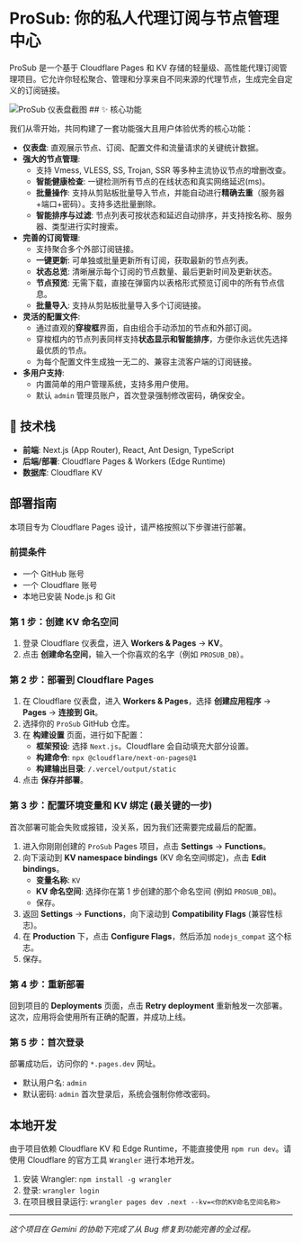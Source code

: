 # ProSub: 你的私人代理订阅与节点管理中心

ProSub 是一个基于 Cloudflare Pages 和 KV 存储的轻量级、高性能代理订阅管理项目。它允许你轻松聚合、管理和分享来自不同来源的代理节点，生成完全自定义的订阅链接。

![ProSub 仪表盘截图](https://i.imgur.com/your-dashboard-screenshot.png) ## ✨ 核心功能

我们从零开始，共同构建了一套功能强大且用户体验优秀的核心功能：

* **仪表盘**: 直观展示节点、订阅、配置文件和流量请求的关键统计数据。
* **强大的节点管理**:
    * 支持 Vmess, VLESS, SS, Trojan, SSR 等多种主流协议节点的增删改查。
    * **智能健康检查**: 一键检测所有节点的在线状态和真实网络延迟(ms)。
    * **批量操作**: 支持从剪贴板批量导入节点，并能自动进行**精确去重**（服务器+端口+密码）。支持多选批量删除。
    * **智能排序与过滤**: 节点列表可按状态和延迟自动排序，并支持按名称、服务器、类型进行实时搜索。
* **完善的订阅管理**:
    * 支持聚合多个外部订阅链接。
    * **一键更新**: 可单独或批量更新所有订阅，获取最新的节点列表。
    * **状态总览**: 清晰展示每个订阅的节点数量、最后更新时间及更新状态。
    * **节点预览**: 无需下载，直接在弹窗内以表格形式预览订阅中的所有节点信息。
    * **批量导入**: 支持从剪贴板批量导入多个订阅链接。
* **灵活的配置文件**:
    * 通过直观的**穿梭框**界面，自由组合手动添加的节点和外部订阅。
    * 穿梭框内的节点列表同样支持**状态显示和智能排序**，方便你永远优先选择最优质的节点。
    * 为每个配置文件生成独一无二的、兼容主流客户端的订阅链接。
* **多用户支持**:
    * 内置简单的用户管理系统，支持多用户使用。
    * 默认 `admin` 管理员账户，首次登录强制修改密码，确保安全。

## 🚀 技术栈

* **前端**: Next.js (App Router), React, Ant Design, TypeScript
* **后端/部署**: Cloudflare Pages & Workers (Edge Runtime)
* **数据库**: Cloudflare KV

## 部署指南

本项目专为 Cloudflare Pages 设计，请严格按照以下步骤进行部署。

### 前提条件
* 一个 GitHub 账号
* 一个 Cloudflare 账号
* 本地已安装 Node.js 和 Git

### 第 1 步：创建 KV 命名空间
1.  登录 Cloudflare 仪表盘，进入 **Workers & Pages** -> **KV**。
2.  点击 **创建命名空间**，输入一个你喜欢的名字（例如 `PROSUB_DB`）。

### 第 2 步：部署到 Cloudflare Pages
1.  在 Cloudflare 仪表盘，进入 **Workers & Pages**，选择 **创建应用程序** -> **Pages** -> **连接到 Git**。
2.  选择你的 `ProSub` GitHub 仓库。
3.  在 **构建设置** 页面，进行如下配置：
    * **框架预设**: 选择 `Next.js`。Cloudflare 会自动填充大部分设置。
    * **构建命令**: `npx @cloudflare/next-on-pages@1`
    * **构建输出目录**: `/.vercel/output/static`
4.  点击 **保存并部署**。

### 第 3 步：配置环境变量和 KV 绑定 (最关键的一步)
首次部署可能会失败或报错，没关系，因为我们还需要完成最后的配置。

1.  进入你刚刚创建的 `ProSub` Pages 项目，点击 **Settings** -> **Functions**。
2.  向下滚动到 **KV namespace bindings** (KV 命名空间绑定)，点击 **Edit bindings**。
    * **变量名称**: `KV`
    * **KV 命名空间**: 选择你在第 1 步创建的那个命名空间 (例如 `PROSUB_DB`)。
    * 保存。
3.  返回 **Settings** -> **Functions**，向下滚动到 **Compatibility Flags** (兼容性标志)。
4.  在 **Production** 下，点击 **Configure Flags**，然后添加 `nodejs_compat` 这个标志。
5.  保存。

### 第 4 步：重新部署
回到项目的 **Deployments** 页面，点击 **Retry deployment** 重新触发一次部署。这次，应用将会使用所有正确的配置，并成功上线。

### 第 5 步：首次登录
部署成功后，访问你的 `*.pages.dev` 网址。
* 默认用户名: `admin`
* 默认密码: `admin`
首次登录后，系统会强制你修改密码。

## 本地开发
由于项目依赖 Cloudflare KV 和 Edge Runtime，不能直接使用 `npm run dev`。请使用 Cloudflare 的官方工具 `Wrangler` 进行本地开发。
1.  安装 Wrangler: `npm install -g wrangler`
2.  登录: `wrangler login`
3.  在项目根目录运行: `wrangler pages dev .next --kv=<你的KV命名空间名称>`

---
*这个项目在 Gemini 的协助下完成了从 Bug 修复到功能完善的全过程。*
